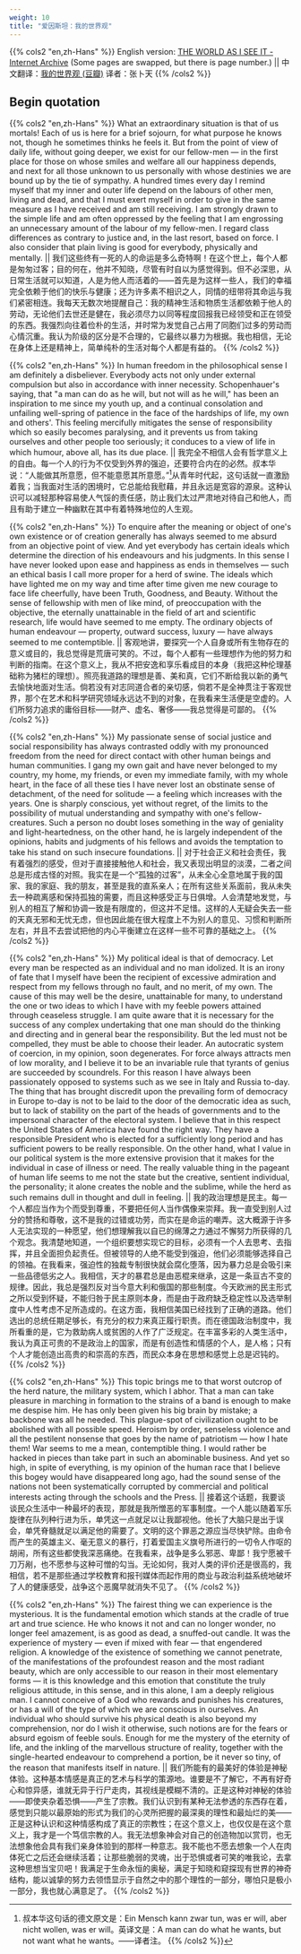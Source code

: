 ```yaml
---
weight: 10
title: "爱因斯坦：我的世界观"
---
```

{{% cols2 "en,zh-Hans" %}}
English version: [THE WORLD AS I SEE IT - Internet Archive](https://ia801500.us.archive.org/21/items/in.ernet.dli.2015.127962/2015.127962.The-World-As-I-See-It.pdf) \(Some pages are swapped, but there is page number.\)
||
中文翻译：[我的世界观 (豆瓣)](https://book.douban.com/subject/27074686/) 译者：张卜天
{{% /cols2 %}}


## Begin quotation

{{% cols2 "en,zh-Hans" %}}
What an extraordinary situation is that of us mortals! Each of us is here for a brief sojourn, for what purpose he knows not, though he sometimes thinks he feels it. But from the point of view of daily life, without going deeper, we exist for our fellow-men — in the first place for those on whose smiles and welfare all our happiness depends, and next for all those unknown to us personally with whose destinies we are bound up by the tie of sympathy. A hundred times every day I remind myself that my inner and outer life depend on the labours of other men, living and dead, and that I must exert myself in order to give in the same measure as I have received and am still receiving. I am strongly drawn to the simple life and am often oppressed by the feeling that I am engrossing an unnecessary amount of the labour of my fellow-men. I regard class differences as contrary to justice and, in the last resort, based on force. I also consider that plain living is good for everybody, physically and mentally.
||
我们这些终有一死的人的命运是多么奇特啊！在这个世上，每个人都是匆匆过客；目的何在，他并不知晓，尽管有时自以为感觉得到。但不必深思，从日常生活就可以知道，人是为他人而活着的——首先是为这样一些人，我们的幸福完全依赖于他们的快乐与健康；还为许多素不相识之人，同情的纽带将其命运与我们紧密相连。我每天无数次地提醒自己：我的精神生活和物质生活都依赖于他人的劳动，无论他们去世还是健在，我必须尽力以同等程度回报我已经领受和正在领受的东西。我强烈向往着俭朴的生活，并时常为发觉自己占用了同胞们过多的劳动而心情沉重。我认为阶级的区分是不合理的，它最终以暴力为根据。我也相信，无论在身体上还是精神上，简单纯朴的生活对每个人都是有益的。 
{{% /cols2 %}}

{{% cols2 "en,zh-Hans" %}}
In human freedom in the philosophical sense I am definitely a disbeliever. Everybody acts not only under external compulsion but also in accordance with inner necessity. Schopenhauer's saying, that "a man can do as he will, but not will as he will," has been an inspiration to me since my youth up, and a continual consolation and unfailing well-spring of patience in the face of the hardships of life, my own and others'. This feeling mercifully mitigates the sense of responsibility which so easily becomes paralysing, and it prevents us from taking ourselves and other people too seriously; it conduces to a view of life in which humour, above all, has its due place.
||
我完全不相信人会有哲学意义上的自由。每一个人的行为不仅受到外界的强迫，还要符合内在的必然。叔本华说：“人能做其所意愿，但不能意愿其所意愿。”[^1]从青年时代起，这句话就一直激励着我；当我面对生活的困境时，它总能给我慰藉，并且永远是宽容的源泉。这种认识可以减轻那种容易使人气馁的责任感，防止我们太过严肃地对待自己和他人，而且有助于建立一种幽默在其中有着特殊地位的人生观。 

[^1]: 叔本华这句话的德文原文是：Ein Mensch kann zwar tun, was er will, aber nicht wollen, was er will。英译文是：A man can do what he wants, but not want what he wants。——译者注。
{{% /cols2 %}}

{{% cols2 "en,zh-Hans" %}}
To enquire after the meaning or object of one's own existence or of creation generally has always seemed to me absurd from an objective point of view. And yet everybody has certain ideals which determine the direction of his endeavours and his judgments. In this sense I have never looked upon ease and happiness as ends in themselves — such an ethical basis I call more proper for a herd of swine. The ideals which have lighted me on my way and time after time given me new courage to face life cheerfully, have been Truth, Goodness, and Beauty. Without the sense of fellowship with men of like mind, of preoccupation with the objective, the eternally unattainable in the field of art and scientific research, life would have seemed to me empty. The ordinary objects of human endeavour — property, outward success, luxury — have always seemed to me contemptible.
||
客观地讲，要探究一个人自身或所有生物存在的意义或目的，我总觉得是荒唐可笑的。不过，每个人都有一些理想作为他的努力和判断的指南。在这个意义上，我从不把安逸和享乐看成目的本身（我把这种伦理基础称为猪栏的理想）。照亮我道路的理想是善、美和真，它们不断给我以新的勇气去愉快地面对生活。倘若没有对志同道合者的亲切感，倘若不是全神贯注于客观世界，那个在艺术和科学研究领域永远达不到的对象，在我看来生活便是空虚的。人们所努力追求的庸俗目标——财产、虚名、奢侈——我总觉得是可鄙的。 
{{% /cols2 %}}

{{% cols2 "en,zh-Hans" %}}
My passionate sense of social justice and social responsibility has always contrasted oddly with my pronounced freedom from the need for direct contact with other human beings and human communities. I gang my own gait and have never belonged to my country, my home, my friends, or even my immediate family, with my whole heart, in the face of all these ties I have never lost an obstinate sense of detachment, of the need for solitude — a feeling which increases with the years. One is sharply conscious, yet without regret, of the limits to the possibility of mutual understanding and sympathy with one's fellow-creatures. Such a person no doubt loses something in the way of geniality and light-heartedness, on the other hand, he is largely independent of the opinions, habits and judgments of his fellows and avoids the temptation to take his stand on such insecure foundations.
||
对于社会正义和社会责任，我有着强烈的感受，但对于直接接触他人和社会，我又表现出明显的淡漠，二者之间总是形成古怪的对照。我实在是一个“孤独的过客”，从未全心全意地属于我的国家、我的家庭、我的朋友，甚至是我的直系亲人；在所有这些关系面前，我从未失去一种疏离感和保持孤独的需要，而且这种感受正与日俱增。人会清楚地发觉，与别人的相互了解和协调一致是有限度的，但这并不足惜。这样的人无疑会失去一些的天真无邪和无忧无虑，但也因此能在很大程度上不为别人的意见、习惯和判断所左右，并且不去尝试把他的内心平衡建立在这样一些不可靠的基础之上。 
{{% /cols2 %}}

{{% cols2 "en,zh-Hans" %}}
My political ideal is that of democracy. Let every man be respected as an individual and no man idolized. It is an irony of fate that I myself have been the recipient of excessive admiration and respect from my fellows through no fault, and no merit, of my own. The cause of this may well be the desire, unattainable for many, to understand the one or two ideas to which I have with my feeble powers attained through ceaseless struggle. I am quite aware that it is necessary for the success of any complex undertaking that one man should do the thinking and directing and in general bear the responsibility. But the led must not be compelled, they must be able to choose their leader. An autocratic system of coercion, in my opinion, soon degenerates. For force always attracts men of low morality, and I believe it to be an invariable rule that tyrants of genius are succeeded by scoundrels. For this reason I have always been passionately opposed to systems such as we see in Italy and Russia to-day. The thing that has brought discredit upon the prevailing form of democracy in Europe to-day is not to be laid to the door of the democratic idea as such, but to lack of stability on the part of the heads of governments and to the impersonal character of the electoral system. I believe that in this respect the United States of America have found the right way. They have a responsible President who is elected for a sufficiently long period and has sufficient powers to be really responsible. On the other hand, what I value in our political system is the more extensive provision that it makes for the individual in case of illness or need. The really valuable thing in the pageant of human life seems to me not the state but the creative, sentient individual, the personality; it alone creates the noble and the sublime, while the herd as such remains dull in thought and dull in feeling.
||
我的政治理想是民主。每一个人都应当作为个而受到尊重，不要把任何人当作偶像来崇拜。我一直受到别人过分的赞扬和尊敬，这不是我的过错或功劳，而实在是命运的嘲弄。这大概源于许多人无法实现的一种愿望，他们想理解我以自已的绵薄之力通过不懈努力所获得的几个观念。我清楚地知道，一个组织要想实现它的目标，必须有一个人去思考、去指挥，并且全面担负起责任。但被领导的人绝不能受到强迫，他们必须能够选择自己的领袖。在我看来，强迫性的独裁专制很快就会腐化堕落，因为暴力总是会吸引来一些品德低劣之人。我相信，天才的暴君总是由恶棍来继承，这是一条亘古不变的规律。因此，我总是强烈反对当今意大利和俄国的那些制度。今天欧洲的民主形式之所以受到怀疑，不能归咎于民主原则本身，而是由于政府缺乏稳定性以及选举制度中人性考虑不足所造成的。在这方面，我相信美国已经找到了正确的道路。他们选出的总统任期足够长，有充分的权力来真正履行职责。而在德国政治制度中，我所看重的是，它为救助病人或贫困的人作了广泛规定。在丰富多彩的人类生活中，我认为真正可贵的不是政治上的国家，而是有创造性和情感的个人，是人格；只有个人才能创造出高贵的和崇高的东西，而民众本身在思想和感觉上总是迟钝的。 
{{% /cols2 %}}

{{% cols2 "en,zh-Hans" %}}
This topic brings me to that worst outcrop of the herd nature, the military system, which I abhor. That a man can take pleasure in marching in formation to the strains of a band is enough to make me despise him. He has only been given his big brain by mistake; a backbone was all he needed. This plague-spot of civilization ought to be abolished with all possible speed. Heroism by order, senseless violence and all the pestilent nonsense that goes by the name of patriotism — how I hate them! War seems to me a mean, contemptible thing. I would rather be hacked in pieces than take part in such an abominable business. And yet so high, in spite of everything, is my opinion of the human race that I believe this bogey would have disappeared long ago, had the sound sense of the nations not been systematically corrupted by commercial and political interests acting through the schools and the Press.
||
接着这个话题，我要谈谈民众生活中一种最坏的表现，那就是我所憎恶的军事制度。一个人能以随着军乐旋律在队列种行进为乐，单凭这一点就足以让我鄙视他。他长了大脑只是出于误会，单凭脊髓就足以满足他的需要了。文明的这个罪恶之源应当尽快铲除。由命令而产生的英雄主义、毫无意义的暴行，打着爱国主义旗号所进行的一切令人作呕的胡闹，所有这些都使我深恶痛绝。在我看来，战争是多么邪恶、卑鄙！我宁愿被千刀万剐，也不愿参与这种可憎的勾当。无论如何，我对人类的评价还是很高的，我相信，若不是那些通过学校教育和报刊媒体而起作用的商业与政治利益系统地破坏了人的健康感受，战争这个恶魔早就消失不见了。 
{{% /cols2 %}}

{{% cols2 "en,zh-Hans" %}}
The fairest thing we can experience is the mysterious. It is the fundamental emotion which stands at the cradle of true art and true science. He who knows it not and can no longer wonder, no longer feel amazement, is as good as dead, a snuffed-out candle. It was the experience of mystery — even if mixed with fear — that engendered religion. A knowledge of the existence of something we cannot penetrate, of the manifestations of the profoundest reason and the most radiant beauty, which are only accessible to our reason in their most elementary forms — it is this knowledge and this emotion that constitute the truly religious attitude, in this sense, and in this alone, I am a deeply religious man. I cannot conceive of a God who rewards and punishes his creatures, or has a will of the type of which we are conscious in ourselves. An individual who should survive his physical death is also beyond my comprehension, nor do I wish it otherwise, such notions are for the fears or absurd egoism of feeble souls. Enough for me the mystery of the eternity of life, and the inkling of the marvellous structure of reality, together with the single-hearted endeavour to comprehend a portion, be it never so tiny, of the reason that manifests itself in nature.
||
我们所能有的最美好的体验是神秘体验。这种基本情感是真正的艺术与科学的策源地。谁要是不了解它，不再有好奇心和惊异感，谁就无异于行尸走肉，其视线是模糊不清的。正是这种对神秘的体验——即使夹杂着恐惧——产生了宗教。我们认识到有某种无法参透的东西存在着，感觉到只能以最原始的形式为我们的心灵所把握的最深奥的理性和最灿烂的美——正是这种认识和这种情感构成了真正的宗教性；在这个意义上，也仅仅是在这个意义上，我才是一个笃信宗教的人。我无法想象神会对自己的创造物加以赏罚，也无法想象他会具有我们亲身体验到的那样一种意志。我不能也不愿去想象一个人在肉体死亡之后还会继续活着；让那些脆弱的灵魂，出于恐惧或者可笑的唯我论，去拿这种思想当宝贝吧！我满足于生命永恒的奥秘，满足于知晓和窥探现有世界的神奇结构，能以诚挚的努力去领悟显示于自然之中的那个理性的一部分，哪怕只是极小一部分，我也就心满意足了。
{{% /cols2 %}}
